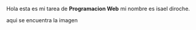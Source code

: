 Hola esta es mi tarea de **Programacion Web** mi nombre es isael diroche.

aqui se encuentra la imagen

